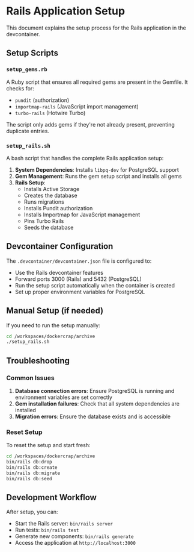 # Rails Application Setup

This document explains the setup process for the Rails application in the devcontainer.

## Setup Scripts

### `setup_gems.rb`
A Ruby script that ensures all required gems are present in the Gemfile. It checks for:
- `pundit` (authorization)
- `importmap-rails` (JavaScript import management)
- `turbo-rails` (Hotwire Turbo)

The script only adds gems if they're not already present, preventing duplicate entries.

### `setup_rails.sh`
A bash script that handles the complete Rails application setup:

1. **System Dependencies**: Installs `libpq-dev` for PostgreSQL support
2. **Gem Management**: Runs the gem setup script and installs all gems
3. **Rails Setup**: 
   - Installs Active Storage
   - Creates the database
   - Runs migrations
   - Installs Pundit authorization
   - Installs Importmap for JavaScript management
   - Pins Turbo Rails
   - Seeds the database

## Devcontainer Configuration

The `.devcontainer/devcontainer.json` file is configured to:
- Use the Rails devcontainer features
- Forward ports 3000 (Rails) and 5432 (PostgreSQL)
- Run the setup script automatically when the container is created
- Set up proper environment variables for PostgreSQL

## Manual Setup (if needed)

If you need to run the setup manually:

```bash
cd /workspaces/dockercrap/archive
./setup_rails.sh
```

## Troubleshooting

### Common Issues

1. **Database connection errors**: Ensure PostgreSQL is running and environment variables are set correctly
2. **Gem installation failures**: Check that all system dependencies are installed
3. **Migration errors**: Ensure the database exists and is accessible

### Reset Setup

To reset the setup and start fresh:

```bash
cd /workspaces/dockercrap/archive
bin/rails db:drop
bin/rails db:create
bin/rails db:migrate
bin/rails db:seed
```

## Development Workflow

After setup, you can:
- Start the Rails server: `bin/rails server`
- Run tests: `bin/rails test`
- Generate new components: `bin/rails generate`
- Access the application at `http://localhost:3000` 